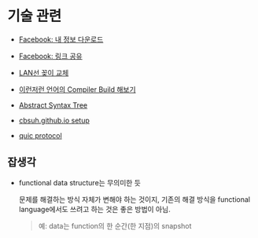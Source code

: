 # 기술 관련

- [Facebook: 내 정보 다운로드](facebook_download_my_information.md)
- [Facebook: 링크 공유](facebook_share_link.md)

- [LAN선 꽂이 교체](network_wall_face_plate.md)

- [이런저런 언어의 Compiler Build 해보기](build_compilers.md)
- [Abstract Syntax Tree](abstract_syntax_tree.md)

- [cbsuh.github.io setup](setup_cbsuh_github_io.md)

- [quic protocol](quic_protocol.md)

## 잡생각

- functional data structure는 무의미한 듯

  문제를 해결하는 방식 자체가 변해야 하는 것이지, 기존의 해결 방식을 functional language에서도 쓰려고 하는 것은 좋은 방법이 아님.
  > 예: data는 function의 한 순간(한 지점)의 snapshot
